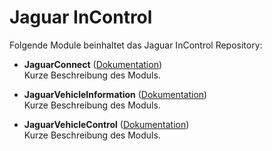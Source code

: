 # Jaguar InControl

Folgende Module beinhaltet das Jaguar InControl Repository:

- __JaguarConnect__ ([Dokumentation](JaguarConnect))  
	Kurze Beschreibung des Moduls.

- __JaguarVehicleInformation__ ([Dokumentation](JaguarVehicleInformation))  
	Kurze Beschreibung des Moduls.

- __JaguarVehicleControl__ ([Dokumentation](JaguarVehicleControl))  
	Kurze Beschreibung des Moduls.